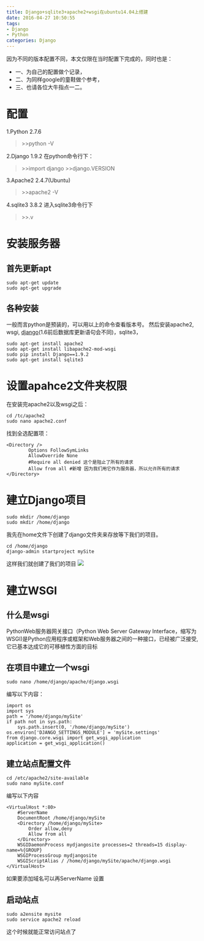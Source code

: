 ```yaml
---
title: Django+sqlite3+apache2+wsgi在ubuntu14.04上搭建
date: 2016-04-27 10:50:55
tags: 
- Django
- Python
categories: Django
---
```

因为不同的版本配置不同，本文仅限在当时配置下完成的，同时也是：
- 一、为自己的配置做个记录，
- 二、为同样google的童鞋做个参考，
- 三、也请各位大牛指点一二。

# 配置 #
1.Python 2.7.6 
> \>>python -V

2.Django 1.9.2 
	在python命令行下：
> \>>import django 
> \>>django.VERSION

3.Apache2 2.4.7(Ubuntu)
> \>>apache2 -V

4.sqlite3 3.8.2
	进入sqlite3命令行下
> \>>.v

# 安装服务器 #
## 首先更新apt ##
```shell
sudo apt-get update
sudo apt-get upgrade
```
## 各种安装 ##
一般而言python是预装的，可以用以上的命令查看版本号。
然后安装apache2, wsgi, [django](https://www.djangoproject.com/download/)(1.6前后数据库更新语句会不同)，sqlite3，
```
sudo apt-get install apache2
sudo apt-get install libapache2-mod-wsgi
sudo pip install Django==1.9.2
sudo apt-get install sqlite3
```

# 设置apahce2文件夹权限 #
在安装完apache2以及wsgi之后：

```
cd /tc/apache2
sudo nano apache2.conf

```

找到全选配置项：
```
<Directory />
        Options FollowSymLinks
        AllowOverride None
        #Require all denied 这个是阻止了所有的请求
        Allow from all #新增 因为我们用它作为服务器，所以允许所有的请求
</Directory>
```
# 建立Django项目 #
```
sudo mkdir /home/django
sudo mkdir /home/django
```

我先在home文件下创建了django文件夹来存放等下我们的项目。
```
cd /home/django
django-admin startproject mySite
```
这样我们就创建了我们的项目
![](http://i.imgur.com/UzIWgj3.png)
# 建立WSGI #

## 什么是wsgi ##
PythonWeb服务器网关接口（Python Web Server Gateway Interface，缩写为WSGI)是Python应用程序或框架和Web服务器之间的一种接口，已经被广泛接受, 它已基本达成它的可移植性方面的目标

## 在项目中建立一个wsgi ##
```
sudo nano /home/django/apache/django.wsgi
```
编写以下内容：
```
import os
import sys
path = '/home/django/mySite'
if path not in sys.path:
    sys.path.insert(0, '/home/django/mySite')
os.environ['DJANGO_SETTINGS_MODULE'] = 'mySite.settings'
from django.core.wsgi import get_wsgi_application
application = get_wsgi_application()
```
## 建立站点配置文件 ##
```
cd /etc/apache2/site-available
sudo nano mySite.conf
```
编写以下内容
```
<VirtualHost *:80>
	#ServerName
    DocumentRoot /home/django/mySite 
    <Directory /home/django/mySite>  
        Order allow,deny
        Allow from all
    </Directory>
    WSGIDaemonProcess mydjangosite processes=2 threads=15 display-name=%{GROUP}
    WSGIProcessGroup mydjangosite
    WSGIScriptAlias / /home/django/mySite/apache/django.wsgi
</VirtualHost>
```

如果要添加域名可以再ServerName 设置

## 启动站点 ##
```
sudo a2ensite mysite
sudo service apache2 reload
```

这个时候就能正常访问站点了
